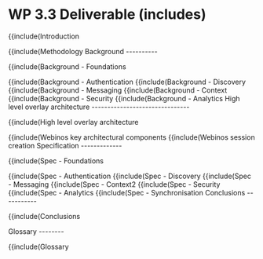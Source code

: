 WP 3.3 Deliverable (includes)
=============================

{{include(Introduction

</div>
{{include(Methodology

</div>
Background
----------

{{include(Background - Foundations

</div>
{{include(Background - Authentication

</div>
{{include(Background - Discovery

</div>
{{include(Background - Messaging

</div>
{{include(Background - Context

</div>
{{include(Background - Security

</div>
{{include(Background - Analytics

</div>
High level overlay architecture
-------------------------------

{{include(High level overlay architecture

</div>
{{include(Webinos key architectural components

</div>
{{include(Webinos session creation

</div>
Specification
-------------

{{include(Spec - Foundations

</div>
{{include(Spec - Authentication

</div>
{{include(Spec - Discovery

</div>
{{include(Spec - Messaging

</div>
{{include(Spec - Context2

</div>
{{include(Spec - Security

</div>
{{include(Spec - Analytics

</div>
{{include(Spec - Synchronisation

</div>
Conclusions
-----------

{{include(Conclusions

</div>
Glossary
--------

{{include(Glossary

</div>

